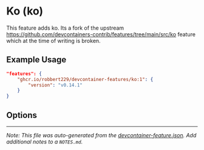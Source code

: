 
# Ko (ko)

This feature adds ko. Its a fork of the upstream https://github.com/devcontainers-contrib/features/tree/main/src/ko feature which at the time of writing is broken.

## Example Usage

```json
"features": {
    "ghcr.io/robbert229/devcontainer-features/ko:1": {
        "version": "v0.14.1"
    }
}
```

## Options


---

_Note: This file was auto-generated from the [devcontainer-feature.json](https://github.com/devcontainers/feature-starter/blob/main/src/hello/devcontainer-feature.json).  Add additional notes to a `NOTES.md`._
